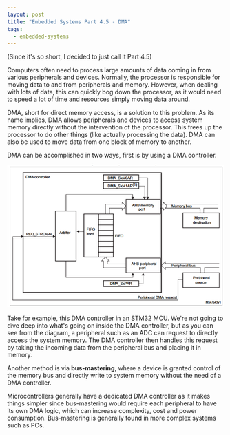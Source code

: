 ```yaml
---
layout: post
title: "Embedded Systems Part 4.5 - DMA"
tags:
  - embedded-systems
---
```

(Since it's so short, I decided to just call it Part 4.5)

Computers often need to process large amounts of data coming in from various peripherals and devices. Normally, the processor is responsible for moving data to and from peripherals and memory. However, when dealing with lots of data, this can quickly bog down the processor, as it would need to speed a lot of time and resources simply moving data around. 

DMA, short for direct memory access, is a solution to this problem. As its name implies, DMA allows peripherals and devices to access system memory directly without the intervention of the processor. This frees up the processor to do other things (like actually processing the data). DMA can also be used to move data from one block of memory to another. 

DMA can be accomplished in two ways, first is by using a DMA controller. 

<p align="center">
  <img src="/assets/dma_controller.png">
</p>

Take for example, this DMA controller in an STM32 MCU. We're not going to dive deep into what's going on inside the DMA controller, but as you can see from the diagram, a peripheral such as an ADC can request to directly access the system memory. The DMA controller then handles this request by taking the incoming data from the peripheral bus and placing it in memory. 

Another method is via **bus-mastering**, where a device is granted control of the memory bus and directly write to system memory without the need of a DMA controller. 

Microcontrollers generally have a dedicated DMA controller as it makes things simpler since bus-mastering would require each peripheral to have its own DMA logic, which can increase complexity, cost and power consumption. Bus-mastering is generally found in more complex systems such as PCs. 